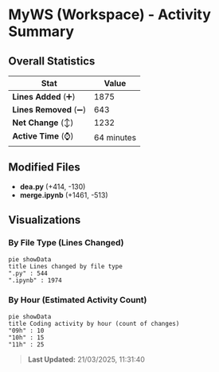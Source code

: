 # MyWS (Workspace) - Activity Summary 

## Overall Statistics

| Stat                   | Value                                                             |
| ---------------------- | ----------------------------------------------------------------- |
| **Lines Added** (➕)   | 1875                                          |
| **Lines Removed** (➖) | 643                                        |
| **Net Change** (↕)    | 1232                |
| **Active Time** (⌚)   | 64 minutes |


## Modified Files
- **dea.py** (+414, -130)
- **merge.ipynb** (+1461, -513)

## Visualizations

### By File Type (Lines Changed)

```mermaid
pie showData
title Lines changed by file type
".py" : 544
".ipynb" : 1974
```

### By Hour (Estimated Activity Count)

```mermaid
pie showData
title Coding activity by hour (count of changes)
"09h" : 10
"10h" : 15
"11h" : 25
```


> **Last Updated:** 21/03/2025, 11:31:40